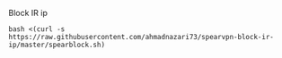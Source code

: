 Block IR ip
``` 
bash <(curl -s https://raw.githubusercontent.com/ahmadnazari73/spearvpn-block-ir-ip/master/spearblock.sh)
```
